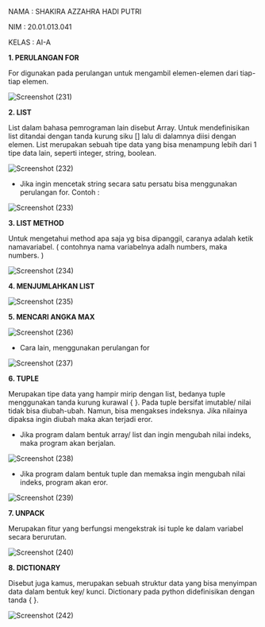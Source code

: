 NAMA  : SHAKIRA AZZAHRA HADI PUTRI

NIM   : 20.01.013.041

KELAS : AI-A

**1. PERULANGAN FOR**

For digunakan pada perulangan untuk mengambil elemen-elemen dari tiap-tiap elemen. 

![Screenshot (231)](https://user-images.githubusercontent.com/92997232/140743711-b6c07a9d-19f8-456c-9bb6-85c8a32b3af5.png)

**2. LIST**

List dalam bahasa pemrograman lain disebut Array. Untuk mendefinisikan list ditandai dengan tanda kurung siku [] lalu di dalamnya diisi dengan elemen. List merupakan sebuah tipe data yang bisa menampung lebih dari 1 tipe data lain, seperti integer, string, boolean.

![Screenshot (232)](https://user-images.githubusercontent.com/92997232/140745658-6ebb41c4-ae4c-491a-bbd5-3cdc0a5acd3c.png)

- Jika ingin mencetak string secara satu persatu bisa menggunakan perulangan for. Contoh :

![Screenshot (233)](https://user-images.githubusercontent.com/92997232/140746032-485343f5-3805-40c7-b466-a5be89d1bfa7.png)

**3. LIST METHOD**

Untuk mengetahui method apa saja yg bisa dipanggil, caranya adalah ketik namavariabel. ( contohnya nama variabelnya adalh numbers, maka numbers. )

![Screenshot (234)](https://user-images.githubusercontent.com/92997232/140905953-4f9976b5-1391-4be5-afdf-1afa5caae4c6.png)


**4. MENJUMLAHKAN LIST**

![Screenshot (235)](https://user-images.githubusercontent.com/92997232/140907520-67e9fb24-4dd3-44e1-8c62-151a8b0486bb.png)

**5. MENCARI ANGKA MAX**

![Screenshot (236)](https://user-images.githubusercontent.com/92997232/140908672-440422f5-7020-476a-a883-29ed4bf51861.png)

- Cara lain, menggunakan perulangan for

![Screenshot (237)](https://user-images.githubusercontent.com/92997232/140909270-c2baca64-56be-4c87-87a2-8fc5d22a9b07.png)

**6. TUPLE**

Merupakan tipe data yang hampir mirip dengan list, bedanya tuple menggunakan tanda kurung kurawal { }. Pada tuple bersifat imutable/ nilai tidak bisa diubah-ubah. Namun, bisa mengakses indeksnya. Jika nilainya dipaksa ingin diubah maka akan terjadi eror.

- Jika program dalam bentuk array/ list dan ingin mengubah nilai indeks, maka program akan berjalan.

![Screenshot (238)](https://user-images.githubusercontent.com/92997232/140910910-81d442c7-ab10-4283-9c02-0fe8f524917a.png)

- Jika program dalam bentuk tuple dan memaksa ingin mengubah nilai indeks, program akan eror.

![Screenshot (239)](https://user-images.githubusercontent.com/92997232/140911089-5e0389f2-c030-4e8d-abe3-455eb69bf37c.png)

**7. UNPACK** 

Merupakan fitur yang berfungsi mengekstrak isi tuple ke dalam variabel secara berurutan.

![Screenshot (240)](https://user-images.githubusercontent.com/92997232/140913172-451dda89-e51c-427f-a46d-8b5fae1ad420.png)

**8. DICTIONARY**

Disebut juga kamus, merupakan sebuah struktur data yang bisa menyimpan data dalam bentuk key/ kunci. Dictionary pada python didefinisikan dengan tanda { }.

![Screenshot (242)](https://user-images.githubusercontent.com/92997232/140915322-aed8bb0c-ba7a-4887-aa0f-f46cd4ce60b3.png)

 
